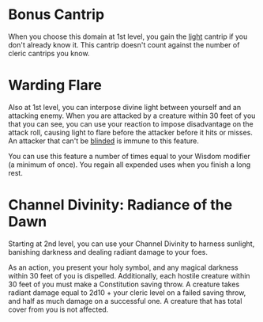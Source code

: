 # Bonus Cantrip

When you choose this domain at 1st level, you gain the [light](https://5e.tools/spells.html#light_phb) cantrip if you don't already know it. This cantrip doesn't count against the number of cleric cantrips you know.

# Warding Flare

Also at 1st level, you can interpose divine light between yourself and an attacking enemy. When you are attacked by a creature within 30 feet of you that you can see, you can use your reaction to impose disadvantage on the attack roll, causing light to flare before the attacker before it hits or misses. An attacker that can't be [blinded](https://5e.tools/conditionsdiseases.html#blinded_phb) is immune to this feature.

You can use this feature a number of times equal to your Wisdom modifier (a minimum of once). You regain all expended uses when you finish a long rest.

# Channel Divinity: Radiance of the Dawn

Starting at 2nd level, you can use your Channel Divinity to harness sunlight, banishing darkness and dealing radiant damage to your foes.

As an action, you present your holy symbol, and any magical darkness within 30 feet of you is dispelled. Additionally, each hostile creature within 30 feet of you must make a Constitution saving throw. A creature takes radiant damage equal to 2d10 + your cleric level on a failed saving throw, and half as much damage on a successful one. A creature that has total cover from you is not affected.